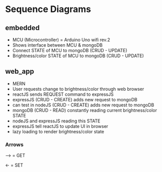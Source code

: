 # Sequence Diagrams
## embedded
* MCU (Microcontroller) = Arduino Uno wifi rev.2
* Shows interface between MCU & mongoDB
* Connect STATE of MCU to mongoDB (CRUD - UPDATE)
* Brightness/color STATE of MCU to mongoDB (CRUD - UPDATE)
## web_app
* MERN
* User requests change to brightness/color through web browser
* reactJS sends REQUEST command to expressJS
* expressJS (CRUD - CREATE) adds new request to mongoDB 
* can test in nodeJS (CRUD - CREATE) adds new request to mongoDB 
* mongoDB (CRUD - READ) constantly reading current brightness/color STATE
* nodeJS and expressJS reading this STATE
* expressJS tell reactJS to update UI in browser
* lazy loading to render brightness/color state
### Arrows
--> = GET 

&larr; = SET
